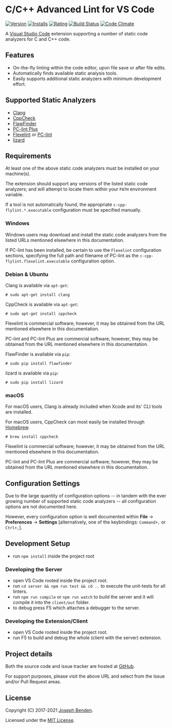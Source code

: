 # C/C++ Advanced Lint for VS Code

[![Version](https://vsmarketplacebadge.apphb.com/version-short/jbenden.c-cpp-flylint.svg)](https://marketplace.visualstudio.com/items?itemName=jbenden.c-cpp-flylint)
[![Installs](https://vsmarketplacebadge.apphb.com/installs-short/jbenden.c-cpp-flylint.svg)](https://marketplace.visualstudio.com/items?itemName=jbenden.c-cpp-flylint)
[![Rating](https://vsmarketplacebadge.apphb.com/rating-short/jbenden.c-cpp-flylint.svg)](https://marketplace.visualstudio.com/items?itemName=jbenden.c-cpp-flylint)
[![Build Status](https://github.com/jbenden/vscode-c-cpp-flylint/workflows/CI/badge.svg?branch=master)](https://github.com/jbenden/vscode-c-cpp-flylint/actions)
[![Code Climate](https://codeclimate.com/github/jbenden/vscode-c-cpp-flylint/badges/gpa.svg)](https://codeclimate.com/github/jbenden/vscode-c-cpp-flylint)

A [Visual Studio Code](https://code.visualstudio.com/) extension
supporting a number of static code analyzers for C and C++ code.

## Features

* On-the-fly linting within the code editor, upon file save or after
  file edits.
* Automatically finds available static analysis tools.
* Easily supports additional static analyzers with minimum
  development effort.

## Supported Static Analyzers

* [Clang](https://clang.llvm.org/)
* [CppCheck](http://cppcheck.sourceforge.net/)
* [FlawFinder](https://dwheeler.com/flawfinder/)
* [PC-lint Plus](https://gimpel.com/)
* [Flexelint](http://www.gimpel.com/html/flex.htm) or
  [PC-lint](http://www.gimpel.com/html/pcl.htm)
* [lizard](https://github.com/terryyin/lizard)

## Requirements

At least one of the above static code analyzers must be installed
on your machine(s).

The extension should support any versions of the listed static code
analyzers; and will attempt to locate them within your `PATH`
environment variable.

If a tool is not automatically found, the appropriate
`c-cpp-flylint.*.executable` configuration must be specified manually.

### Windows

Windows users may download and install the static code analyzers
from the listed URLs mentioned elsewhere in this documentation.

If PC-lint has been installed, be certain to use the `Flexelint`
configuration sections, specifying the full path and filename
of PC-lint as the `c-cpp-flylint.flexelint.executable`
configuration option.

### Debian & Ubuntu

Clang is available via `apt-get`:

    # sudo apt-get install clang

CppCheck is available via `apt-get`:

    # sudo apt-get install cppcheck

Flexelint is commercial software; however, it may be obtained from
the URL mentioned elsewhere in this documentation.

PC-lint and PC-lint Plus are commercial software; however, they may
be obtained from the URL mentioned elsewhere in this documentation.

FlawFinder is available via `pip`:

    # sudo pip install flawfinder

lizard is available via `pip`:

    # sudo pip install lizard

### macOS

For macOS users, Clang is already included when Xcode and its' CLI
tools are installed.

For macOS users, CppCheck can most easily be installed through
[Homebrew](https://brew.sh/).

    # brew install cppcheck

Flexelint is commercial software; however, it may be obtained from
the URL mentioned elsewhere in this documentation.

PC-lint and PC-lint Plus are commercial software; however, they may
be obtained from the URL mentioned elsewhere in this documentation.

## Configuration Settings

Due to the large quantity of configuration options -- in tandem with the
ever growing number of supported static code analyzers -- all
configuration options are not documented here.

However, every configuration option is well documented within
**File** -> **Preferences** -> **Settings** [alternatively, one of the
keybindings: `Command+,` or `Ctrl+,`].

## Development Setup

* run `npm install` inside the project root

### Developing the Server

* open VS Code rooted inside the project root.
* run `cd server && npm run test && cd ..` to execute the unit-tests for all linters.
* run `npm run compile` or `npm run watch` to build the server
  and it will compile it into the `client/out` folder.
* to debug press F5 which attaches a debugger to the server.

### Developing the Extension/Client

* open VS Code rooted inside the project root.
* run F5 to build and debug the whole (client with the
  server) extension.

## Project details

Both the source code and issue tracker are hosted at
[GitHub](https://github.com/jbenden/vscode-c-cpp-flylint/).

For support purposes, please visit the above URL and select
from the Issue and/or Pull Request areas.

## License

Copyright (C) 2017-2021 [Joseph Benden](mailto:joe@benden.us).

Licensed under the [MIT License](https://opensource.org/licenses/MIT).
